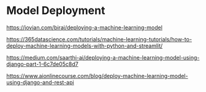 # Model Deployment

https://jovian.com/biraj/deploying-a-machine-learning-model

https://365datascience.com/tutorials/machine-learning-tutorials/how-to-deploy-machine-learning-models-with-python-and-streamlit/

https://medium.com/saarthi-ai/deploying-a-machine-learning-model-using-django-part-1-6c7de05c8d7

https://www.aionlinecourse.com/blog/deploy-machine-learning-model-using-django-and-rest-api
